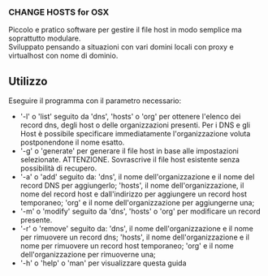 ### CHANGE HOSTS for OSX ###

Piccolo e pratico software per gestire il file host in modo semplice ma soprattutto modulare.  
Sviluppato pensando a situazioni con vari domini locali con proxy e virtualhost con nome di dominio.

## Utilizzo ##

Eseguire il programma con il parametro necessario:  
* '-l' o 'list' seguito da 'dns', 'hosts' o 'org' per ottenere l'elenco dei record dns, degli host o delle organizzazioni presenti. Per i DNS e gli Host è possibile specificare immediatamente l'organizzazione voluta postponendone il nome esatto.
* '-g' o 'generate' per generare il file host in base alle impostazioni selezionate. ATTENZIONE. Sovrascrive il file host esistente senza possibilità di recupero.
* '-a' o 'add' seguito da: 'dns', il nome dell'organizzazione e il nome del record DNS per aggiungerlo; 'hosts', il nome dell'organizzazione, il nome del record host e dall'indirizzo per aggiungere un record host temporaneo; 'org' e il nome dell'organizzazione per aggiungerne una;
* '-m' o 'modify' seguito da 'dns', 'hosts' o 'org' per modificare un record presente.
* '-r' o 'remove' seguito da: 'dns', il nome dell'organizzazione e il nome per rimuovere un record dns; 'hosts', il nome dell'organizzazione e il nome per rimuovere un record host temporaneo; 'org' e il nome dell'organizzazione per rimuoverne una;
* '-h' o 'help' o 'man' per visualizzare questa guida
